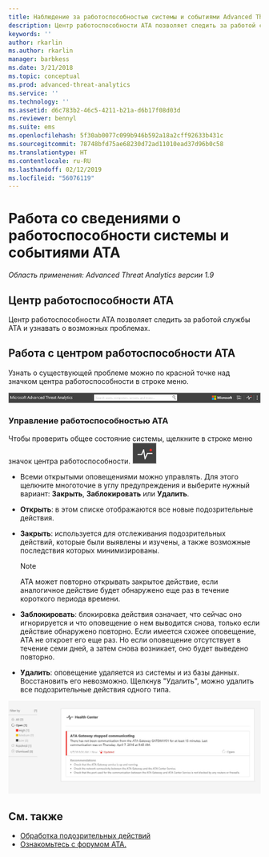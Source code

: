 ```yaml
---
title: Наблюдение за работоспособностью системы и событиями Advanced Threat Analytics | Документация Майкрософт
description: Центр работоспособности ATA позволяет следить за работой службы ATA, своевременно узнавать о возможных проблемах и просматривать системные события в средстве просмотра событий.
keywords: ''
author: rkarlin
ms.author: rkarlin
manager: barbkess
ms.date: 3/21/2018
ms.topic: conceptual
ms.prod: advanced-threat-analytics
ms.service: ''
ms.technology: ''
ms.assetid: d6c783b2-46c5-4211-b21a-d6b17f08d03d
ms.reviewer: bennyl
ms.suite: ems
ms.openlocfilehash: 5f30ab0077c099b946b592a18a2cff92633b431c
ms.sourcegitcommit: 78748bfd75ae68230d72ad11010ead37d96b0c58
ms.translationtype: HT
ms.contentlocale: ru-RU
ms.lasthandoff: 02/12/2019
ms.locfileid: "56076119"
---
```

# <a name="working-with-ata-system-health-and-events"></a>Работа со сведениями о работоспособности системы и событиями ATA

*Область применения: Advanced Threat Analytics версии 1.9*

## <a name="ata-health-center"></a>Центр работоспособности ATA

Центр работоспособности ATA позволяет следить за работой службы ATA и узнавать о возможных проблемах.

## <a name="working-with-the-ata-health-center"></a>Работа с центром работоспособности ATA
Узнать о существующей проблеме можно по красной точке над значком центра работоспособности в строке меню.

![Красная точка над значком центра работоспособности ATA на панели инструментов](media/ATA-Health-Center-Alert-red-dot.png)

### <a name="managing-ata-health"></a>Управление работоспособностью ATA
Чтобы проверить общее состояние системы, щелкните в строке меню значок центра работоспособности. ![Значок центра работоспособности ATA](media/ATA-red-dot.png)

-   Всеми открытыми оповещениями можно управлять. Для этого щелкните многоточие в углу предупреждения и выберите нужный вариант: **Закрыть**, **Заблокировать** или **Удалить**.

-   **Открыть**: в этом списке отображаются все новые подозрительные действия.

-   **Закрыть**: используется для отслеживания подозрительных действий, которые были выявлены и изучены, а также возможные последствия которых минимизированы.

    > [!NOTE]
    > ATA может повторно открывать закрытое действие, если аналогичное действие будет обнаружено еще раз в течение короткого периода времени.

-   **Заблокировать**: блокировка действия означает, что сейчас оно игнорируется и что оповещение о нем выводится снова, только если действие обнаружено повторно. Если имеется схожее оповещение, ATA не откроет его еще раз. Но если оповещение отсутствует в течение семи дней, а затем снова возникает, оно будет выведено повторно.

- **Удалить**: оповещение удаляется из системы и из базы данных. Восстановить его невозможно. Щелкнув "Удалить", можно удалить все подозрительные действия одного типа.



![Проблемы в центре работоспособности ATA (рисунок)](media/ATA-Health-Issue.JPG)






## <a name="see-also"></a>См. также

- [Обработка подозрительных действий](working-with-suspicious-activities.md)
- [Ознакомьтесь с форумом ATA.](https://social.technet.microsoft.com/Forums/security/home?forum=mata)
